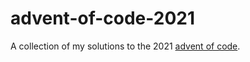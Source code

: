 # advent-of-code-2021
A collection of my solutions to the 2021 [advent of code](https://adventofcode.com/2021).
